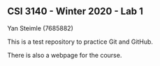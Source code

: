 ## CSI 3140 - Winter 2020 - Lab 1

Yan Steimle (7685882)

This is a test repository to practice Git and GitHub.

There is also a webpage for the course.